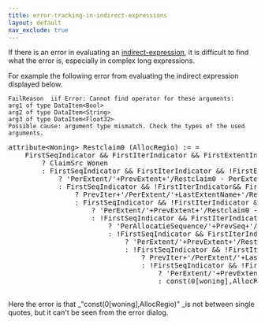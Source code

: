 ```yaml
---
title: error-tracking-in-indirect-expressions
layout: default
nav_exclude: true
---
```

If there is an error in evaluating an [indirect-expression](indirect-expression), it is difficult to find what the error is, especially in complex long expressions.

For example the following error from evaluating the indirect expression displayed below.

    FailReason  iif Error: Cannot find operator for these arguments:
    arg1 of type DataItem<Bool>
    arg2 of type DataItem<String>
    arg3 of type DataItem<Float32>
    Possible cause: argument type mismatch. Check the types of the used arguments.

<pre>
attribute&lt;Woning&gt; Restclaim0 (AllocRegio) := =
    FirstSeqIndicator && FirstIterIndicator && FirstExtentIndicator
        ? ClaimSrc_Wonen
        : FirstSeqIndicator && FirstIterIndicator && !FirstExtentIndicator
            ? 'PerExtent/'+PrevExtent+'/Restclaim0 - PerExtent/'+PrevExtent+'/Netto_woningbouw/OverExtents/Per_AllocRegio'
            : FirstSeqIndicator && !FirstIterIndicator&& FirstExtentIndicator
                ? PrevIter+'/PerExtent/'+LastExtentName+'/Restclaim0 - '+PrevIter+'/PerExtent/'+LastExtentName+'/Netto_woningbouw/OverExtents/Per_AllocRegio'
                : FirstSeqIndicator && !FirstIterIndicator && !FirstExtentIndicator
                    ? 'PerExtent/'+PrevExtent+'/Restclaim0 - PerExtent/'+PrevExtent+'/Netto_woningbouw/OverExtents/Per_AllocRegio'
                    : !FirstSeqIndicator && FirstIterIndicator && FirstExtentIndicator
                        ? 'PerAllocatieSequence/'+PrevSeq+'/DisplacedWonenDoorWerken/DisplacedWonen_perAllocRegio'
                        : !FirstSeqIndicator && FirstIterIndicator && !FirstExtentIndicator
                            ? 'PerExtent/'+PrevExtent+'/Restclaim0 - PerExtent/'+PrevExtent+'/Netto_woningbouw/OverExtents/Per_AllocRegio'
                            : !FirstSeqIndicator && !FirstIterIndicator && FirstExtentIndicator
                                ? PrevIter+'/PerExtent/'+LastExtentName+'/Restclaim0 - '+PrevIter+'/PerExtent/'+LastExtentName+'/Netto_woningbouw/OverExtents/Per_AllocRegio'
                                : !FirstSeqIndicator && !FirstIterIndicator && !FirstExtentIndicator
                                    ? 'PerExtent/'+PrevExtent+'/Restclaim0 - PerExtent/'+PrevExtent+'/Netto_woningbouw/OverExtents/Per_AllocRegio'
                                    : const(0[woning],AllocRegio);

</pre>

Here the error is that _"const(0\[woning\],AllocRegio)" _is not between single quotes, but it can't be seen from the error dialog.